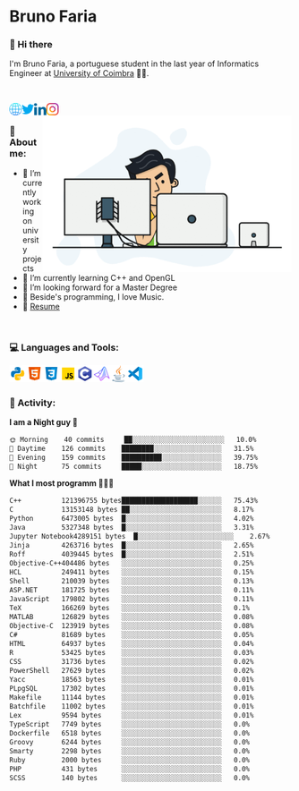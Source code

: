 # Bruno Faria

### 👋 Hi there

I'm Bruno Faria, a portuguese student in the last year of Informatics Engineer at [University of Coimbra](uc.pt/en) 👨‍🎓.

<br/>

[<img align="left" width="22px" alt="Website" src="https://github.com/brunofaria1322/brunofaria1322/blob/master/assets/social/global.svg"/>][website]
[<img align="left" width="22px" alt="Twitter" src="https://github.com/brunofaria1322/brunofaria1322/blob/master/assets/social/twitter.svg"/>][twitter]
[<img align="left" width="22px" alt="LinkedIn" src="https://github.com/brunofaria1322/brunofaria1322/blob/master/assets/social/linkedin.svg"/>][linkedin]
[<img align="left" width="22px" alt="Instagram" src="https://github.com/brunofaria1322/brunofaria1322/blob/master/assets/social/instagram.svg"/>][instagram]

<img align="right" height = "280" alt="GIF" src="https://github.com/brunofaria1322/brunofaria1322/blob/master/assets/animation.gif"/>

<br />

### 📕 About me:

- 🔭 I’m currently working on university projects
- 🌱 I’m currently learning C++ and OpenGL
- 💼 I’m looking forward for a Master Degree
- 💙 Beside's programming, I love Music.
- 📝 [Resume](https://en.wikipedia.org/wiki/HTTP_404)


<br />

### 💻 Languages and Tools:

<img align="left" width="30px" alt= "Python" src="https://github.com/brunofaria1322/brunofaria1322/blob/master/assets/skills/python.svg"/>
<img align="left" width="30px" alt= "Html5" src="https://github.com/brunofaria1322/brunofaria1322/blob/master/assets/skills/html5.svg"/>
<img align="left" width="30px" alt= "Css3" src="https://github.com/brunofaria1322/brunofaria1322/blob/master/assets/skills/css3.svg"/>
<img align="left" width="30px" alt= "JavaScript" src="https://github.com/brunofaria1322/brunofaria1322/blob/master/assets/skills/javascript.svg"/>
<img align="left" width="30px" alt= "C" src="https://github.com/brunofaria1322/brunofaria1322/blob/master/assets/skills/c.svg"/>
<img align="left" width="30px" alt= "Matlab" src="https://github.com/brunofaria1322/brunofaria1322/blob/master/assets/skills/matlab.svg"/>
<img align="left" width="30px" alt= "Java" src="https://github.com/brunofaria1322/brunofaria1322/blob/master/assets/skills/java.svg"/>
<img align="left" width="30px" alt= "Visual Studio Code" src="https://github.com/brunofaria1322/brunofaria1322/blob/master/assets/skills/vscode.svg"/>

<br />
<br />

### 🚩 Activity:

<!--START_SECTION:stats-->
**I am a Night guy 🌙** 

```text
🌞 Morning    40 commits     ██░░░░░░░░░░░░░░░░░░░░░░░	10.0% 
🌆 Daytime    126 commits    ████████░░░░░░░░░░░░░░░░░	31.5% 
🌃 Evening    159 commits    ██████████░░░░░░░░░░░░░░░	39.75% 
🌙 Night      75 commits     █████░░░░░░░░░░░░░░░░░░░░	18.75%

```
**What I most programm 👨🏽‍💻** 

```text
C++          121396755 bytes███████████████████░░░░░░	75.43% 
C            13153148 bytes ██░░░░░░░░░░░░░░░░░░░░░░░	8.17% 
Python       6473005 bytes  █░░░░░░░░░░░░░░░░░░░░░░░░	4.02% 
Java         5327348 bytes  █░░░░░░░░░░░░░░░░░░░░░░░░	3.31% 
Jupyter Notebook4289151 bytes  █░░░░░░░░░░░░░░░░░░░░░░░░	2.67% 
Jinja        4263716 bytes  █░░░░░░░░░░░░░░░░░░░░░░░░	2.65% 
Roff         4039445 bytes  █░░░░░░░░░░░░░░░░░░░░░░░░	2.51% 
Objective-C++404486 bytes   ░░░░░░░░░░░░░░░░░░░░░░░░░	0.25% 
HCL          249411 bytes   ░░░░░░░░░░░░░░░░░░░░░░░░░	0.15% 
Shell        210039 bytes   ░░░░░░░░░░░░░░░░░░░░░░░░░	0.13% 
ASP.NET      181725 bytes   ░░░░░░░░░░░░░░░░░░░░░░░░░	0.11% 
JavaScript   179802 bytes   ░░░░░░░░░░░░░░░░░░░░░░░░░	0.11% 
TeX          166269 bytes   ░░░░░░░░░░░░░░░░░░░░░░░░░	0.1% 
MATLAB       126829 bytes   ░░░░░░░░░░░░░░░░░░░░░░░░░	0.08% 
Objective-C  123919 bytes   ░░░░░░░░░░░░░░░░░░░░░░░░░	0.08% 
C#           81689 bytes    ░░░░░░░░░░░░░░░░░░░░░░░░░	0.05% 
HTML         64937 bytes    ░░░░░░░░░░░░░░░░░░░░░░░░░	0.04% 
R            53425 bytes    ░░░░░░░░░░░░░░░░░░░░░░░░░	0.03% 
CSS          31736 bytes    ░░░░░░░░░░░░░░░░░░░░░░░░░	0.02% 
PowerShell   27629 bytes    ░░░░░░░░░░░░░░░░░░░░░░░░░	0.02% 
Yacc         18563 bytes    ░░░░░░░░░░░░░░░░░░░░░░░░░	0.01% 
PLpgSQL      17302 bytes    ░░░░░░░░░░░░░░░░░░░░░░░░░	0.01% 
Makefile     11144 bytes    ░░░░░░░░░░░░░░░░░░░░░░░░░	0.01% 
Batchfile    11002 bytes    ░░░░░░░░░░░░░░░░░░░░░░░░░	0.01% 
Lex          9594 bytes     ░░░░░░░░░░░░░░░░░░░░░░░░░	0.01% 
TypeScript   7749 bytes     ░░░░░░░░░░░░░░░░░░░░░░░░░	0.0% 
Dockerfile   6518 bytes     ░░░░░░░░░░░░░░░░░░░░░░░░░	0.0% 
Groovy       6244 bytes     ░░░░░░░░░░░░░░░░░░░░░░░░░	0.0% 
Smarty       2298 bytes     ░░░░░░░░░░░░░░░░░░░░░░░░░	0.0% 
Ruby         2000 bytes     ░░░░░░░░░░░░░░░░░░░░░░░░░	0.0% 
PHP          431 bytes      ░░░░░░░░░░░░░░░░░░░░░░░░░	0.0% 
SCSS         140 bytes      ░░░░░░░░░░░░░░░░░░░░░░░░░	0.0%
```


<!--END_SECTION:stats-->


[website]: https://brunofaria1322.github.io
[twitter]: https://twitter.com/brunofaria_1322
[instagram]: https://instagram.com/brunofaria_1322
[linkedin]: https://linkedin.com/in/bruno-faria
